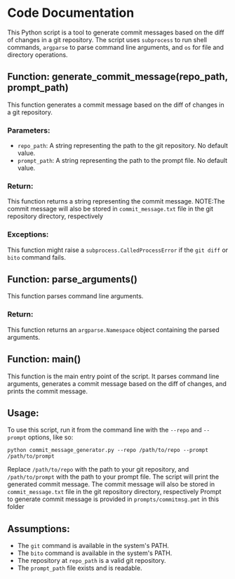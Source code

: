 # Code Documentation

This Python script is a tool to generate commit messages based on the diff of changes in a git repository. The script uses `subprocess` to run shell commands, `argparse` to parse command line arguments, and `os` for file and directory operations.

## Function: generate_commit_message(repo_path, prompt_path)
This function generates a commit message based on the diff of changes in a git repository. 

### Parameters:
- `repo_path`: A string representing the path to the git repository. No default value.
- `prompt_path`: A string representing the path to the prompt file. No default value.

### Return:
This function returns a string representing the commit message.
NOTE:The commit message will also be stored in `commit_message.txt` file in the git repository directory, respectively

### Exceptions:
This function might raise a `subprocess.CalledProcessError` if the `git diff` or `bito` command fails.

## Function: parse_arguments()
This function parses command line arguments.

### Return:
This function returns an `argparse.Namespace` object containing the parsed arguments.

## Function: main()
This function is the main entry point of the script. It parses command line arguments, generates a commit message based on the diff of changes, and prints the commit message.

## Usage:
To use this script, run it from the command line with the `--repo` and `--prompt` options, like so:

```
python commit_message_generator.py --repo /path/to/repo --prompt /path/to/prompt
```

Replace `/path/to/repo` with the path to your git repository, and `/path/to/prompt` with the path to your prompt file. The script will print the generated commit message. The commit message will also be stored in `commit_message.txt` file in the git repository directory, respectively
Prompt to generate commit message is provided in `prompts/commitmsg.pmt` in this folder

## Assumptions:
- The `git` command is available in the system's PATH.
- The `bito` command is available in the system's PATH.
- The repository at `repo_path` is a valid git repository.
- The `prompt_path` file exists and is readable.

